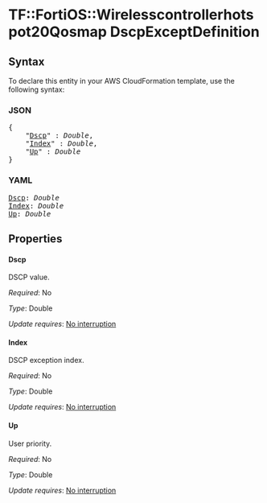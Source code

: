 # TF::FortiOS::Wirelesscontrollerhotspot20Qosmap DscpExceptDefinition

## Syntax

To declare this entity in your AWS CloudFormation template, use the following syntax:

### JSON

<pre>
{
    "<a href="#dscp" title="Dscp">Dscp</a>" : <i>Double</i>,
    "<a href="#index" title="Index">Index</a>" : <i>Double</i>,
    "<a href="#up" title="Up">Up</a>" : <i>Double</i>
}
</pre>

### YAML

<pre>
<a href="#dscp" title="Dscp">Dscp</a>: <i>Double</i>
<a href="#index" title="Index">Index</a>: <i>Double</i>
<a href="#up" title="Up">Up</a>: <i>Double</i>
</pre>

## Properties

#### Dscp

DSCP value.

_Required_: No

_Type_: Double

_Update requires_: [No interruption](https://docs.aws.amazon.com/AWSCloudFormation/latest/UserGuide/using-cfn-updating-stacks-update-behaviors.html#update-no-interrupt)

#### Index

DSCP exception index.

_Required_: No

_Type_: Double

_Update requires_: [No interruption](https://docs.aws.amazon.com/AWSCloudFormation/latest/UserGuide/using-cfn-updating-stacks-update-behaviors.html#update-no-interrupt)

#### Up

User priority.

_Required_: No

_Type_: Double

_Update requires_: [No interruption](https://docs.aws.amazon.com/AWSCloudFormation/latest/UserGuide/using-cfn-updating-stacks-update-behaviors.html#update-no-interrupt)

